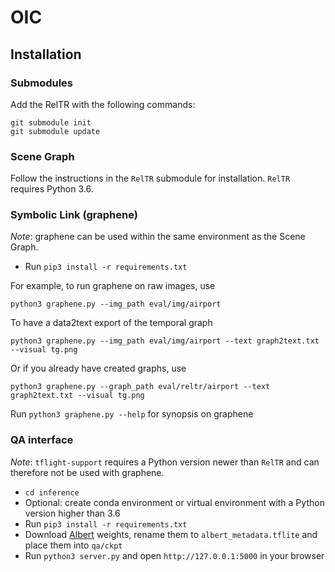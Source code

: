 # OIC️

## Installation

### Submodules

Add the RelTR with the following commands: 

```
git submodule init
git submodule update
```

### Scene Graph

Follow the instructions in the `RelTR` submodule for installation.
`RelTR` requires Python 3.6.

### Symbolic Link (graphene)

_Note_: graphene can be used within the same environment as the Scene Graph.

- Run `pip3 install -r requirements.txt`

For example, to run graphene on raw images, use
```
python3 graphene.py --img_path eval/img/airport
```

To have a data2text export of the temporal graph
```
python3 graphene.py --img_path eval/img/airport --text graph2text.txt --visual tg.png
```

Or if you already have created graphs, use
```
python3 graphene.py --graph_path eval/reltr/airport --text graph2text.txt --visual tg.png
```

Run `python3 graphene.py --help` for synopsis on graphene 


### QA interface

*Note*: `tflight-support` requires a Python version newer than `RelTR` and can therefore not be used with graphene.

- `cd inference`
- Optional: create conda environment or virtual environment with a Python version higher than 3.6
- Run `pip3 install -r requirements.txt`
- Download [Albert](https://tfhub.dev/tensorflow/lite-model/albert_lite_base/squadv1/metadata/1?lite-format=tflite) weights, rename them to `albert_metadata.tflite` and place them into `qa/ckpt`
- Run `python3 server.py` and open `http://127.0.0.1:5000` in your browser



